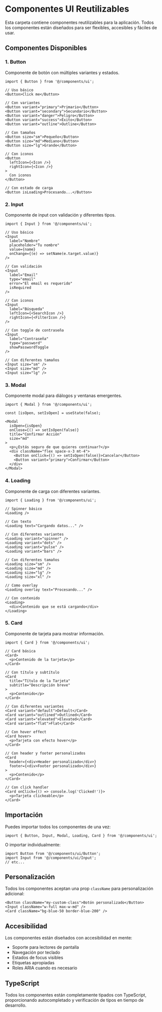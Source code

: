 # Componentes UI Reutilizables

Esta carpeta contiene componentes reutilizables para la aplicación. Todos los componentes están diseñados para ser flexibles, accesibles y fáciles de usar.

## Componentes Disponibles

### 1. Button
Componente de botón con múltiples variantes y estados.

```tsx
import { Button } from '@/components/ui';

// Uso básico
<Button>Click me</Button>

// Con variantes
<Button variant="primary">Primario</Button>
<Button variant="secondary">Secundario</Button>
<Button variant="danger">Peligro</Button>
<Button variant="success">Éxito</Button>
<Button variant="outline">Outline</Button>

// Con tamaños
<Button size="sm">Pequeño</Button>
<Button size="md">Mediano</Button>
<Button size="lg">Grande</Button>

// Con iconos
<Button 
  leftIcon={<Icon />} 
  rightIcon={<Icon />}
>
  Con iconos
</Button>

// Con estado de carga
<Button isLoading>Procesando...</Button>
```

### 2. Input
Componente de input con validación y diferentes tipos.

```tsx
import { Input } from '@/components/ui';

// Uso básico
<Input 
  label="Nombre"
  placeholder="Tu nombre"
  value={name}
  onChange={(e) => setName(e.target.value)}
/>

// Con validación
<Input 
  label="Email"
  type="email"
  error="El email es requerido"
  isRequired
/>

// Con iconos
<Input 
  label="Búsqueda"
  leftIcon={<SearchIcon />}
  rightIcon={<FilterIcon />}
/>

// Con toggle de contraseña
<Input 
  label="Contraseña"
  type="password"
  showPasswordToggle
/>

// Con diferentes tamaños
<Input size="sm" />
<Input size="md" />
<Input size="lg" />
```

### 3. Modal
Componente modal para diálogos y ventanas emergentes.

```tsx
import { Modal } from '@/components/ui';

const [isOpen, setIsOpen] = useState(false);

<Modal
  isOpen={isOpen}
  onClose={() => setIsOpen(false)}
  title="Confirmar Acción"
  size="md"
>
  <p>¿Estás seguro de que quieres continuar?</p>
  <div className="flex space-x-3 mt-4">
    <Button onClick={() => setIsOpen(false)}>Cancelar</Button>
    <Button variant="primary">Confirmar</Button>
  </div>
</Modal>
```

### 4. Loading
Componente de carga con diferentes variantes.

```tsx
import { Loading } from '@/components/ui';

// Spinner básico
<Loading />

// Con texto
<Loading text="Cargando datos..." />

// Con diferentes variantes
<Loading variant="spinner" />
<Loading variant="dots" />
<Loading variant="pulse" />
<Loading variant="bars" />

// Con diferentes tamaños
<Loading size="sm" />
<Loading size="md" />
<Loading size="lg" />
<Loading size="xl" />

// Como overlay
<Loading overlay text="Procesando..." />

// Con contenido
<Loading>
  <div>Contenido que se está cargando</div>
</Loading>
```

### 5. Card
Componente de tarjeta para mostrar información.

```tsx
import { Card } from '@/components/ui';

// Card básica
<Card>
  <p>Contenido de la tarjeta</p>
</Card>

// Con título y subtítulo
<Card 
  title="Título de la Tarjeta"
  subtitle="Descripción breve"
>
  <p>Contenido</p>
</Card>

// Con diferentes variantes
<Card variant="default">Default</Card>
<Card variant="outlined">Outlined</Card>
<Card variant="elevated">Elevated</Card>
<Card variant="flat">Flat</Card>

// Con hover effect
<Card hover>
  <p>Tarjeta con efecto hover</p>
</Card>

// Con header y footer personalizados
<Card 
  header={<div>Header personalizado</div>}
  footer={<div>Footer personalizado</div>}
>
  <p>Contenido</p>
</Card>

// Con click handler
<Card onClick={() => console.log('Clicked!')}>
  <p>Tarjeta clickeable</p>
</Card>
```

## Importación

Puedes importar todos los componentes de una vez:

```tsx
import { Button, Input, Modal, Loading, Card } from '@/components/ui';
```

O importar individualmente:

```tsx
import Button from '@/components/ui/Button';
import Input from '@/components/ui/Input';
// etc...
```

## Personalización

Todos los componentes aceptan una prop `className` para personalización adicional:

```tsx
<Button className="my-custom-class">Botón personalizado</Button>
<Input className="w-full max-w-md" />
<Card className="bg-blue-50 border-blue-200" />
```

## Accesibilidad

Los componentes están diseñados con accesibilidad en mente:
- Soporte para lectores de pantalla
- Navegación por teclado
- Estados de focus visibles
- Etiquetas apropiadas
- Roles ARIA cuando es necesario

## TypeScript

Todos los componentes están completamente tipados con TypeScript, proporcionando autocompletado y verificación de tipos en tiempo de desarrollo.
